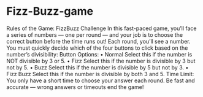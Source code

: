 # Fizz-Buzz-game
Rules of the Game: FizzBuzz Challenge
In this fast-paced game, you’ll face a series of numbers — one per round — and your job is to choose the correct button before the time runs out!
Each round, you’ll see a number. You must quickly decide which of the four buttons to click based on the number’s divisibility:
Button Options:
• Normal Select this if the number is NOT divisible by 3 or 5.
• Fizz Select this if the number is divisible by 3 but not by 5.
• Buzz Select this if the number is divisible by 5 but not by 3.
• Fizz Buzz Select this if the number is divisible by both 3 and 5.
Time Limit:
You only have a short time to choose your answer each round. Be fast and accurate — wrong answers or timeouts end the game!
